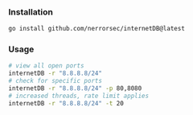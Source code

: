 ### Installation
```bash
go install github.com/nerrorsec/internetDB@latest
```

### Usage
```bash
# view all open ports
internetDB -r "8.8.8.8/24"
# check for specific ports
internetDB -r "8.8.8.8/24" -p 80,8080
# increased threads, rate limit applies
internetDB -r "8.8.8.8/24" -t 20
```
